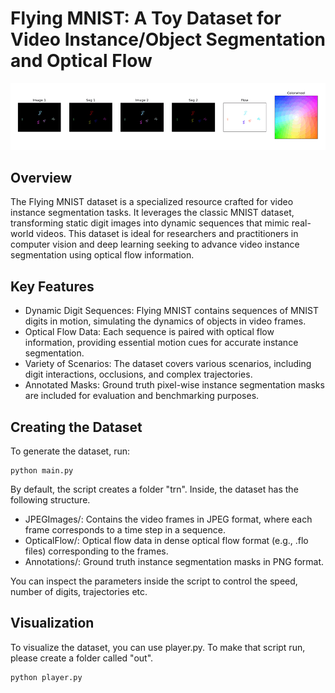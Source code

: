 # Flying MNIST: A Toy Dataset for Video Instance/Object Segmentation and Optical Flow

![](dataset.gif)

## Overview

The Flying MNIST dataset is a specialized resource crafted for video instance segmentation tasks. It leverages the classic MNIST dataset, transforming static digit images into dynamic sequences that mimic real-world videos. This dataset is ideal for researchers and practitioners in computer vision and deep learning seeking to advance video instance segmentation using optical flow information.

## Key Features

* Dynamic Digit Sequences: Flying MNIST contains sequences of MNIST digits in motion, simulating the dynamics of objects in video frames.
* Optical Flow Data: Each sequence is paired with optical flow information, providing essential motion cues for accurate instance segmentation.
* Variety of Scenarios: The dataset covers various scenarios, including digit interactions, occlusions, and complex trajectories.
* Annotated Masks: Ground truth pixel-wise instance segmentation masks are included for evaluation and benchmarking purposes.

## Creating the Dataset

To generate the dataset, run: 

```
python main.py
```

By default, the script creates a folder "trn". Inside, the dataset has the following structure.

* JPEGImages/: Contains the video frames in JPEG format, where each frame corresponds to a time step in a sequence.
* OpticalFlow/: Optical flow data in dense optical flow format (e.g., .flo files) corresponding to the frames.
* Annotations/: Ground truth instance segmentation masks in PNG format.

    
You can inspect the parameters inside the script to control the speed, number of digits, trajectories etc.

## Visualization

To visualize the dataset, you can use player.py. To make that script run, please create a folder called "out".

```
python player.py
```
